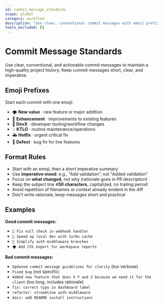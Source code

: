 ```yaml
---
id: commit_message_standards
scope: global
category: workflow
description: "Use clear, conventional commit messages with emoji prefixes for consistent project history"
tools_excluded: []
---
```


# Commit Message Standards

Use clear, conventional, and actionable commit messages to maintain a high-quality project history. Keep commit messages short, clear, and imperative.

## Emoji Prefixes

Start each commit with one emoji:

- 🌪 **New value** · new feature or major addition
- 💨 **Enhancement** · improvements to existing features
- 🧰 **DevX** · developer tooling/workflow changes
- 💡 **KTLO** · routine maintenance/operations
- 🚑 **Hotfix** · urgent critical fix
- 🐛 **Defect** · bug fix for live features

## Format Rules

- Start with an emoji, then a short imperative summary
- Use **imperative mood**: e.g., "Add validation", not "Added validation"
- Focus on **what changed**, not why (rationale goes in PR description)
- Keep the subject line **≤50 characters**, capitalized, no trailing period
- Avoid repetition of filenames or context already evident in the diff
- Don't write rationale; keep messages short and practical

## Examples

**Good commit messages:**
- `🐛 Fix null check in webhook handler`
- `🧰 Speed up local dev with turbo cache`
- `💨 Simplify auth middleware branches`
- `🌪 Add CSV export for workspace reports`

**Bad commit messages:**
- `Updated commit message guidelines for clarity` (too verbose)
- `Fixed bug` (not specific)
- `Added new feature that does X Y and Z because we need it for the client` (too long, includes rationale)
- `fix: correct typo in dashboard label`
- `refactor: streamline auth middleware`
- `docs: add README install instructions`
